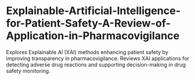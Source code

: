 # Explainable-Artificial-Intelligence-for-Patient-Safety-A-Review-of-Application-in-Pharmacovigilance
Explores Explainable AI (XAI) methods enhancing patient safety by improving transparency in pharmacovigilance. Reviews XAI applications for detecting adverse drug reactions and supporting decision-making in drug safety monitoring.
